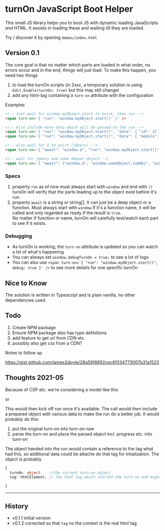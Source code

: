 # turnOn JavaScript Boot Helper

This small JS library helps you to boot JS with dynamic loading JavaScripts _and_ HTML. It assists in loading these and waiting till they are loaded. 

Try / discover it by opening `demos/index.html`

## Version 0.1

The core goal is that no matter which parts are loaded in what order, no errors occur and in the end, things will just load. To make this happen, you need two things

1. to load the turnOn scripts (in 2sxc, a temporary solution is using `Edit.Enable(turnOn: true)` but this may still change)
1. add any html-tag containing a `turn-on` attribute with the configuration

Examples
```html
<!-- Just wait for window.myObject.start to exist, then run -->
<span turn-on='{ "run": "window.myObject.start()" }' />

<!-- Also include more data which will be passed to the run -->
<span turn-on='{ "run": "window.myObject.start()", "data": { "id": 27 } }' />
<span turn-on='{ "run": "window.myObject.start()", "data": { "module": @CmsContext.Module.Id } }' />

<!-- also wait for $ to exist (jQuery) -->
<span turn-on='{ "await": "window.$", "run": "window.myObject.start()" }' />

<!-- wait for jquery and some deeper object -->
<span turn-on='{ "await": ["window.$", "window.someObject.subObj", "window.something.isReady()"], "run": "window.myObject.start()" }' />
```

### Specs

1. property `run` as of now must always start with `window` and end with `()`  
    turnOn will verify that the parts leading up to the object exist before it's run. 
1. property `await` is a string or string[]. It can just be a deep object or a function. Must always start with `window`
    If it's a function name, it will be called and only regarded as ready if the result is `true`.  
    No matter if function or name, turnOn will carefully test/watch each part to see if it exists.

### Debugging

* As turnOn is working, the `turn-on` attribute is updated so you can watch a lot of what's happening
* You can always set `window.debugTurnOn = true;` to see a lot of logs.
* You can also use `<span turn-on='{ "run": "window.myObject.start()", debug: true }' />` to see more details for one specific turnOn


## Nice to Know

The solution is written in Typescript and is plain vanilla, no other dependencies used. 

## Todo

1. Create NPM package
1. Ensure NPM package also has type definitions
1. add feature to get url from CDN etc.
1. possibly also get css from a CDN?

Notes to follow up

https://gist.github.com/james2doyle/28a59f8692cec6f334773007b31a1523




## Thoughts 2021-05

Because of CSP etc. we're considering a model like this

<div turn-on='window.something.run'> 

or

<div turn-on='{ "await": ["window.yourJsExtension", "window.$", "window.yourApp.verifyReady()"], "run": "window.yourApp.start()" }'>

This would then kick off run once it's available. The call would then include a prepared object with various data to make the run do a better job. It would probably do this:

1. put the original turn-on into turn-on-raw
1. parse the turn-on and place the parsed object incl. progress etc. into turn-on

The object handed into the run would contain a reference to the tag what had this, so additional data could be attache do that tag for intialization. The object is probably

```ts
{
  turnOn: object,   //the current turn-on object
  tag: HtmlElement, // the html tag which started the turn-on and might contain extra configuration

}
```

---

## History

* v0.1.1 initial version
* v0.1.2 corrected so that `tag` no the context is the real html tag